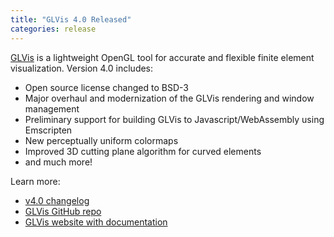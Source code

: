 ```yaml
---
title: "GLVis 4.0 Released"
categories: release
---
```


[GLVis](https://glvis.org/) is a lightweight OpenGL tool for accurate and flexible finite element visualization. Version 4.0 includes:
- Open source license changed to BSD-3
- Major overhaul and modernization of the GLVis rendering and window management
- Preliminary support for building GLVis to Javascript/WebAssembly using Emscripten
- New perceptually uniform colormaps
- Improved 3D cutting plane algorithm for curved elements
- and much more!

Learn more:
- [v4.0 changelog](https://github.com/GLVis/glvis/blob/master/CHANGELOG)
- [GLVis GitHub repo](https://github.com/glvis/glvis)
- [GLVis website with documentation](https://glvis.org)

